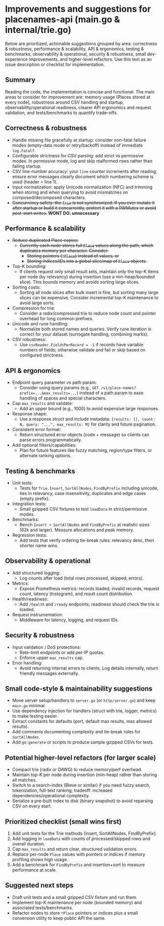 # Improvements and suggestions for placenames-api (main.go & internal/trie.go)

Below are prioritized, actionable suggestions grouped by area: correctness & robustness, performance & scalability, API & ergonomics, testing & benchmarks, observability & operational, security & robustness, small dev-experience improvements, and higher-level refactors. Use this text as an issue description or checklist for implementation.

## Summary

Reading the code, the implementation is concise and functional. The main areas to consider for improvement are: memory usage (Places stored at every node), robustness around CSV handling and startup, observability/operational readiness, clearer API ergonomics and request validation, and tests/benchmarks to quantify trade-offs.

## Correctness & robustness

- Handle missing file gracefully at startup: consider non-fatal failure modes (empty-data mode or retry/backoff) instead of immediate `log.Fatalf`.
- Configurable strictness for CSV parsing: add strict vs permissive modes. In permissive mode, log and skip malformed rows rather than failing startup.
- CSV line-number accuracy: your `line` counter increments after reading; ensure error messages clearly document which numbering scheme is used (header = line 1).
- Input normalization: apply Unicode normalization (NFC) and trimming when storing and when querying to avoid mismatches on composed/decomposed characters.
- ~~Concurrency safety: the `Trie` is not synchronized. If you ever mutate it after startup or build it concurrently, protect it with a RWMutex or avoid post-start writes.~~ **WONT DO: unnecessary**

## Performance & scalability

- ~~Reduce duplicated Place copies:~~
  - ~~Currently each node stores full `Place` values along the path, which duplicates memory per character. Consider:~~
    - ~~Storing pointers (`*Place`) instead of values, or~~
    - ~~Storing indices/IDs into a global slice/map of `Place` objects.~~
- Top-K bounding:
  - If clients request only small result sets, maintain only the top-K items per node (by relevancy) during insertion (use a min-heap/bounded slice). This bounds memory and avoids sorting large slices.
- Sorting costs:
  - Sorting all node slices after bulk insert is fine, but sorting many large slices can be expensive. Consider incremental top-K maintenance to avoid large sorts.
- Compression for trie:
  - Consider a radix/compressed trie to reduce node count and pointer overhead for long common prefixes.
- Unicode and rune handling:
  - Normalize both stored names and queries. Verify rune iteration is correct for your dataset (surrogate handling, combining marks).
- CSV robustness:
  - Use `csvReader.FieldsPerRecord = -1` if records have variable numbers of fields; otherwise validate and fail or skip based on configured strictness.

## API & ergonomics

- Endpoint query parameter vs path param:
  - Consider using query params (e.g., `GET /v1/place-names?prefix=...&max_results=...`) instead of a path param to ease handling of spaces and special characters.
- Cap `max_results` and validate:
  - Add an upper bound (e.g., 1000) to avoid expensive large responses.
- Response shape:
  - Use a response struct and include metadata: `{results: [], count: N, query: "...", max_results: M}` for clarity and future pagination.
- Consistent error format:
  - Return structured error objects (code + message) so clients can parse errors programmatically.
- Add optional filters/capabilities:
  - Plan for future features like fuzzy matching, region/type filters, or alternate ranking options.

## Testing & benchmarks

- Unit tests:
  - Tests for `Trie.Insert`, `SortAllNodes`, `FindByPrefix` including unicode, ties in relevancy, case insensitivity, duplicates and edge cases (empty prefix).
- Integration tests:
  - Small gzipped CSV fixtures to test `loadData` in strict/permissive modes.
- Benchmarks:
  - Bench `Insert + SortAllNodes` and `FindByPrefix` at realistic sizes (62k and larger). Measure allocations and peak memory.
- Regression tests:
  - Add tests that verify ordering tie-break rules: relevancy desc, then shorter name wins.

## Observability & operational

- Add structured logging:
  - Log counts after load (total rows processed, skipped, errors).
- Metrics:
  - Expose Prometheus metrics: records loaded, invalid records, request count, latency (histogram), and result count distribution.
- Health/readiness:
  - Add `/health` and `/ready` endpoints; readiness should check the trie is loaded.
- Request instrumentation:
  - Middleware for latency, logging, and request IDs.

## Security & robustness

- Input validation / DoS protections:
  - Rate-limit endpoints or add per-IP quotas.
  - Enforce upper `max_results` cap.
- Error handling:
  - Avoid returning internal errors to clients. Log details internally, return friendly messages externally.

## Small code-style & maintainability suggestions

- Move server setup/handlers to `server.go` (or `http/server.go`) and keep `main.go` minimal.
- Use dependency injection for handlers (struct with trie, logger, metrics) to make testing easier.
- Extract constants for defaults (port, default max results, max allowed results).
- Add comments documenting complexity and tie-break rules for `SortAllNodes`.
- Add `go:generate` or scripts to produce sample gzipped CSVs for tests.

## Potential higher-level refactors (for larger scale)

- Compact trie (radix or DAWG) to reduce memory/perf overhead.
- Maintain top-K per node during insertion (min-heap) rather than storing all matches.
- Switch to a search-index (Bleve or similar) if you need fuzzy search, tokenization, full-text ranking; tradeoff: increased dependencies/operational complexity.
- Serialize a pre-built index to disk (binary snapshot) to avoid reparsing CSV on every start.

## Prioritized checklist (small wins first)

1. Add unit tests for the Trie methods (Insert, SortAllNodes, FindByPrefix).
2. Add logging in `loadData` with counts of processed/skipped rows and overall duration.
3. Cap `max_results` and return clear, structured validation errors.
4. Replace per-node `Place` values with pointers or indices if memory profiling shows high usage.
5. Add a benchmark for `FindByPrefix` and insertion+sort to measure performance at scale.

## Suggested next steps

- Draft unit tests and a small gzipped CSV fixture and run them.
- Implement top-K maintenance per node (bounded memory) and associated tests/benchmarks.
- Refactor nodes to store `*Place` pointers or indices plus a small conversion utility to keep public API the same.
